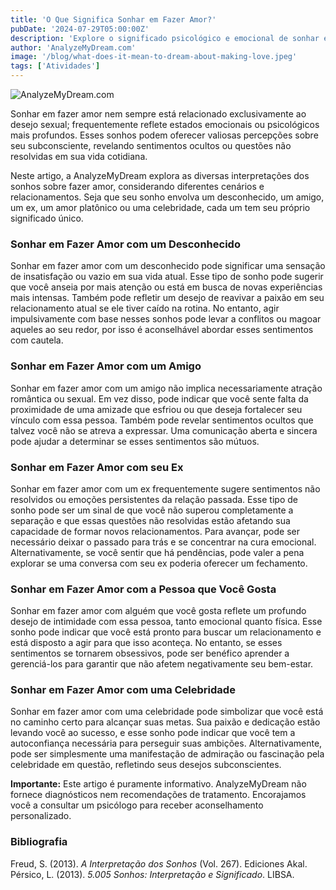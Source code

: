 ```yaml
---
title: 'O Que Significa Sonhar em Fazer Amor?'
pubDate: '2024-07-29T05:00:00Z'
description: 'Explore o significado psicológico e emocional de sonhar em fazer amor, com perspectivas da psicanálise.'
author: 'AnalyzeMyDream.com'
image: '/blog/what-does-it-mean-to-dream-about-making-love.jpeg'
tags: ['Atividades']
---
```


![AnalyzeMyDream.com](/blog/what-does-it-mean-to-dream-about-making-love.jpeg)


Sonhar em fazer amor nem sempre está relacionado exclusivamente ao desejo sexual; frequentemente reflete estados emocionais ou psicológicos mais profundos. Esses sonhos podem oferecer valiosas percepções sobre seu subconsciente, revelando sentimentos ocultos ou questões não resolvidas em sua vida cotidiana.

Neste artigo, a AnalyzeMyDream explora as diversas interpretações dos sonhos sobre fazer amor, considerando diferentes cenários e relacionamentos. Seja que seu sonho envolva um desconhecido, um amigo, um ex, um amor platônico ou uma celebridade, cada um tem seu próprio significado único.

### Sonhar em Fazer Amor com um Desconhecido

Sonhar em fazer amor com um desconhecido pode significar uma sensação de insatisfação ou vazio em sua vida atual. Esse tipo de sonho pode sugerir que você anseia por mais atenção ou está em busca de novas experiências mais intensas. Também pode refletir um desejo de reavivar a paixão em seu relacionamento atual se ele tiver caído na rotina. No entanto, agir impulsivamente com base nesses sonhos pode levar a conflitos ou magoar aqueles ao seu redor, por isso é aconselhável abordar esses sentimentos com cautela.

### Sonhar em Fazer Amor com um Amigo

Sonhar em fazer amor com um amigo não implica necessariamente atração romântica ou sexual. Em vez disso, pode indicar que você sente falta da proximidade de uma amizade que esfriou ou que deseja fortalecer seu vínculo com essa pessoa. Também pode revelar sentimentos ocultos que talvez você não se atreva a expressar. Uma comunicação aberta e sincera pode ajudar a determinar se esses sentimentos são mútuos.

### Sonhar em Fazer Amor com seu Ex

Sonhar em fazer amor com um ex frequentemente sugere sentimentos não resolvidos ou emoções persistentes da relação passada. Esse tipo de sonho pode ser um sinal de que você não superou completamente a separação e que essas questões não resolvidas estão afetando sua capacidade de formar novos relacionamentos. Para avançar, pode ser necessário deixar o passado para trás e se concentrar na cura emocional. Alternativamente, se você sentir que há pendências, pode valer a pena explorar se uma conversa com seu ex poderia oferecer um fechamento.

### Sonhar em Fazer Amor com a Pessoa que Você Gosta

Sonhar em fazer amor com alguém que você gosta reflete um profundo desejo de intimidade com essa pessoa, tanto emocional quanto física. Esse sonho pode indicar que você está pronto para buscar um relacionamento e está disposto a agir para que isso aconteça. No entanto, se esses sentimentos se tornarem obsessivos, pode ser benéfico aprender a gerenciá-los para garantir que não afetem negativamente seu bem-estar.

### Sonhar em Fazer Amor com uma Celebridade

Sonhar em fazer amor com uma celebridade pode simbolizar que você está no caminho certo para alcançar suas metas. Sua paixão e dedicação estão levando você ao sucesso, e esse sonho pode indicar que você tem a autoconfiança necessária para perseguir suas ambições. Alternativamente, pode ser simplesmente uma manifestação de admiração ou fascinação pela celebridade em questão, refletindo seus desejos subconscientes.

**Importante:** Este artigo é puramente informativo. AnalyzeMyDream não fornece diagnósticos nem recomendações de tratamento. Encorajamos você a consultar um psicólogo para receber aconselhamento personalizado.

### Bibliografia

Freud, S. (2013). *A Interpretação dos Sonhos* (Vol. 267). Ediciones Akal.  
Pérsico, L. (2013). *5.005 Sonhos: Interpretação e Significado*. LIBSA.
